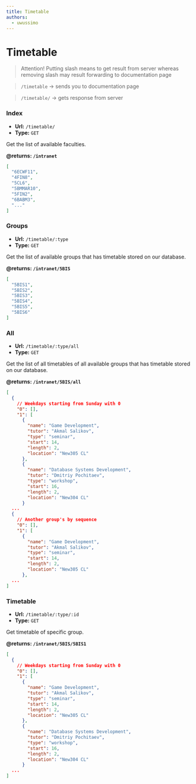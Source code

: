 ```yaml
---
title: Timetable
authors:
  - uwussimo
---
```


# Timetable

> Attention!
> Putting slash means to get result from server whereas removing slash may result forwarding to documentation page

> `/timetable` -> sends you to documentation page

> `/timetable/` -> gets response from server

### Index

- **Url:** `/timetable/`
- **Type:** `GET`

Get the list of available faculties.

**@returns: `/intranet`**

```json
[
  "6ECWF11",
  "4FIN8",
  "5CL6",
  "5BMMAR10",
  "5FIN2",
  "6BABM3",
  "..."
]
```

### Groups

- **Url:** `/timetable/:type`
- **Type:** `GET`

Get the list of available groups that has timetable stored on our database.

**@returns: `/intranet/5BIS`**

```json
[
  "5BIS1",
  "5BIS2",
  "5BIS3",
  "5BIS4",
  "5BIS5",
  "5BIS6"
]
```

### All

- **Url:** `/timetable/:type/all`
- **Type:** `GET`

Get the list of all timetables of all available groups that has timetable stored
on our database.

**@returns: `/intranet/5BIS/all`**

```json
[
  {
    // Weekdays starting from Sunday with 0
    "0": [],
    "1": [
      {
        "name": "Game Development",
        "tutor": "Akmal Salikov",
        "type": "seminar",
        "start": 14,
        "length": 2,
        "location": "New305 CL"
      },
      {
        "name": "Database Systems Development",
        "tutor": "Dmitriy Pochitaev",
        "type": "workshop",
        "start": 16,
        "length": 2,
        "location": "New304 CL"
      }
  ...
  {
    // Another group's by sequence
    "0": [],
    "1": [
      {
        "name": "Game Development",
        "tutor": "Akmal Salikov",
        "type": "seminar",
        "start": 14,
        "length": 2,
        "location": "New305 CL"
      },
  ...
]
```

### Timetable

- **Url:** `/timetable/:type/:id`
- **Type:** `GET`

Get timetable of specific group.

**@returns: `/intranet/5BIS/5BIS1`**

```json
[
  {
    // Weekdays starting from Sunday with 0
    "0": [],
    "1": [
      {
        "name": "Game Development",
        "tutor": "Akmal Salikov",
        "type": "seminar",
        "start": 14,
        "length": 2,
        "location": "New305 CL"
      },
      {
        "name": "Database Systems Development",
        "tutor": "Dmitriy Pochitaev",
        "type": "workshop",
        "start": 16,
        "length": 2,
        "location": "New304 CL"
      }
  ...
]
```
